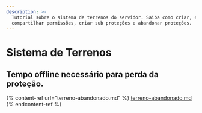 ```yaml
---
description: >-
  Tutorial sobre o sistema de terrenos do servidor. Saiba como criar, expandir,
  compartilhar permissões, criar sub proteções e abandonar proteções.
---
```


# Sistema de Terrenos

## Tempo offline necessário para perda da proteção.

{% content-ref url="terreno-abandonado.md" %}
[terreno-abandonado.md](terreno-abandonado.md)
{% endcontent-ref %}
